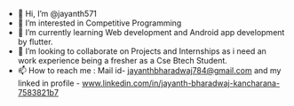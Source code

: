 - 👋 Hi, I’m @jayanth571
- 👀 I’m interested in Competitive Programming
- 🌱 I’m currently learning Web development and Android app development by flutter.
- 💞️ I’m looking to collaborate on Projects and Internships as i need an work experience being a fresher as a Cse Btech Student.
- 📫 How to reach me : Mail id-  jayanthbharadwaj784@gmail.com and my linked in profile - www.linkedin.com/in/jayanth-bharadwaj-kancharana-7583821b7
